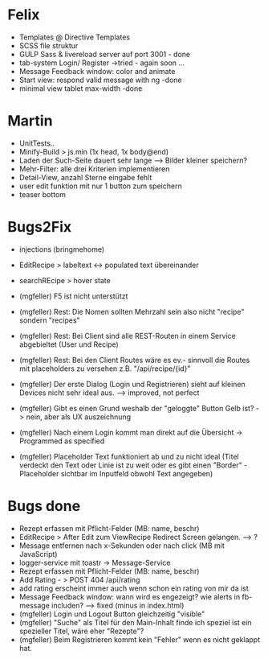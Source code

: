 ﻿# Felix
- Templates @ Directive Templates
- SCSS file struktur
- GULP Sass & livereload server auf port 3001  - done
- tab-system Login/ Register ->tried - again soon ...
- Message Feedback window: color and animate
- Start view: respond valid message with ng -done
- minimal view tablet max-width -done

# Martin
- UnitTests..
- Minify-Build > js.min (1x head, 1x body@end)
- Laden der Such-Seite dauert sehr lange --> Bilder kleiner speichern?
- Mehr-Filter: alle drei Kriterien implementieren
- Detail-View, anzahl Sterne eingabe fehlt
- user edit funktion mit nur 1 button zum speichern
- teaser bottom

# Bugs2Fix
- injections (bringmehome)
- EditRecipe > labeltext <-> populated text übereinander
- searchREcipe > hover state

- (mgfeller) F5 ist nicht unterstützt
- (mgfeller) Rest: Die Nomen sollten Mehrzahl sein also nicht "recipe" sondern "recipes" 
- (mgfeller) Rest: Bei Client sind alle REST-Routen in einem Service abgebieltet (User und Recipe) 
- (mgfeller) Rest: Bei den Client Routes wäre es ev.- sinnvoll die Routes mit placeholders zu versehen z.B.  "/api/recipe/{id}"
 
- (mgfeller) Der erste Dialog (Login und Registrieren) sieht auf kleinen Devices nicht sehr ideal aus. --> improved, not perfect
- (mgfeller) Gibt es einen Grund weshalb der "geloggte" Button Gelb ist? -> nein, aber als UX auszeichnung
- (mgfeller) Nach einem Login kommt man direkt auf die Übersicht  -> Programmed as specified
- (mgfeller) Placeholder Text funktioniert ab und zu nicht ideal (Titel verdeckt den Text oder Linie ist zu weit oder es gibt einen "Border" - Placeholder sichtbar im Inputfeld obwohl Text angegeben)


# Bugs done
- Rezept erfassen mit Pflicht-Felder (MB: name, beschr)
- EditRecipe > After Edit zum ViewRecipe Redirect Screen gelangen. --> ?
- Message entfernen nach x-Sekunden oder nach click             (MB mit JavaScript)
- logger-service mit toastr -> Message-Service
- Rezept erfassen mit Pflicht-Felder (MB: name, beschr)
- Add Rating - > POST 404 /api/rating
- add rating erscheint immer auch wenn schon ein rating von mir da ist
- Message Feedback window: wann wird es engezeigt? wie alerts in fb-message includen? --> fixed (minus in index.html)
- (mgfeller) Login und Logout Button gleichzeitig "visible"  
- (mgfeller) "Suche" als Titel für den Main-Inhalt finde ich speziel ist ein spezieller Titel, wäre eher "Rezepte"? 
- (mgfeller) Beim Registrieren kommt kein "Fehler" wenn es nicht geklappt hat. 
